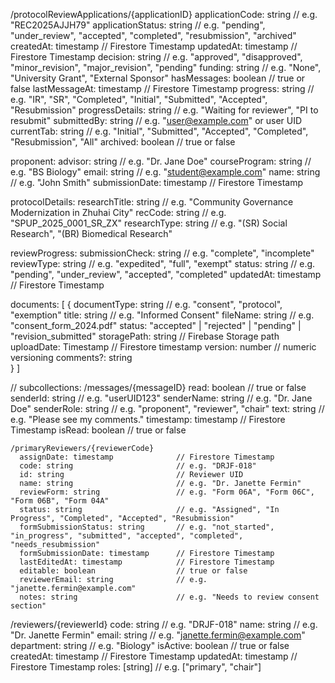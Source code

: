 /protocolReviewApplications/{applicationID}
  applicationCode: string                // e.g. "REC2025AJJH79"
  applicationStatus: string              // e.g. "pending", "under_review", "accepted", "completed", "resubmission", "archived"
  createdAt: timestamp                   // Firestore Timestamp
  updatedAt: timestamp                   // Firestore Timestamp
  decision: string                       // e.g. "approved", "disapproved", "minor_revision", "major_revision", "pending"
  funding: string                        // e.g. "None", "University Grant", "External Sponsor"
  hasMessages: boolean                   // true or false
  lastMessageAt: timestamp               // Firestore Timestamp
  progress: string                       // e.g. "IR", "SR", "Completed", "Initial", "Submitted", "Accepted", "Resubmission"
  progressDetails: string                // e.g. "Waiting for reviewer", "PI to resubmit"
  submittedBy: string                    // e.g. "user@example.com" or user UID
  currentTab: string                     // e.g. "Initial", "Submitted", "Accepted", "Completed", "Resubmission", "All"
  archived: boolean                      // true or false

  proponent:
    advisor: string                      // e.g. "Dr. Jane Doe"
    courseProgram: string                // e.g. "BS Biology"
    email: string                        // e.g. "student@example.com"
    name: string                         // e.g. "John Smith"
    submissionDate: timestamp            // Firestore Timestamp

  protocolDetails:
    researchTitle: string                // e.g. "Community Governance Modernization in Zhuhai City"
    recCode: string                      // e.g. "SPUP_2025_0001_SR_ZX"
    researchType: string                 // e.g. "(SR) Social Research", "(BR) Biomedical Research"

  reviewProgress:
    submissionCheck: string              // e.g. "complete", "incomplete"
    reviewType: string                   // e.g. "expedited", "full", "exempt"
    status: string                       // e.g. "pending", "under_review", "accepted", "completed"
    updatedAt: timestamp                 // Firestore Timestamp

  documents: [
    {
  documentType: string            // e.g. "consent", "protocol", "exemption"
  title: string                   // e.g. "Informed Consent"
  fileName: string                // e.g. "consent_form_2024.pdf"
  status: "accepted" | "rejected" | "pending" | "revision_submitted"
  storagePath: string             // Firebase Storage path
  uploadDate: Timestamp           // Firestore timestamp
  version: number                 // numeric versioning
  comments?: string  
    }
  ]

  // subcollections:
    /messages/{messageID}
      read: boolean                      // true or false
      senderId: string                   // e.g. "userUID123"
      senderName: string                 // e.g. "Dr. Jane Doe"
      senderRole: string                 // e.g. "proponent", "reviewer", "chair"
      text: string                       // e.g. "Please see my comments."
      timestamp: timestamp               // Firestore Timestamp
      isRead: boolean                    // true or false

    /primaryReviewers/{reviewerCode}
      assignDate: timestamp              // Firestore Timestamp
      code: string                       // e.g. "DRJF-018"
      id: string                         // Reviewer UID
      name: string                       // e.g. "Dr. Janette Fermin"
      reviewForm: string                 // e.g. "Form 06A", "Form 06C", "Form 06B", "Form 04A"
      status: string                     // e.g. "Assigned", "In Progress", "Completed", "Accepted", "Resubmission"
      formSubmissionStatus: string       // e.g. "not_started", "in_progress", "submitted", "accepted", "completed", "needs_resubmission"
      formSubmissionDate: timestamp      // Firestore Timestamp
      lastEditedAt: timestamp            // Firestore Timestamp
      editable: boolean                  // true or false
      reviewerEmail: string              // e.g. "janette.fermin@example.com"
      notes: string                      // e.g. "Needs to review consent section"

/reviewers/{reviewerId}
  code: string                           // e.g. "DRJF-018"
  name: string                           // e.g. "Dr. Janette Fermin"
  email: string                          // e.g. "janette.fermin@example.com"
  department: string                     // e.g. "Biology"
  isActive: boolean                      // true or false
  createdAt: timestamp                   // Firestore Timestamp
  updatedAt: timestamp                   // Firestore Timestamp
  roles: [string]                        // e.g. ["primary", "chair"]
